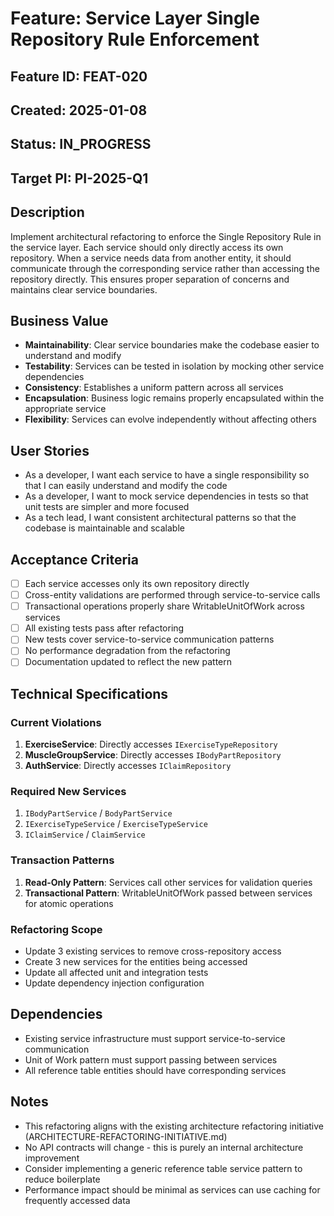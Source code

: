 # Feature: Service Layer Single Repository Rule Enforcement

## Feature ID: FEAT-020
## Created: 2025-01-08
## Status: IN_PROGRESS
## Target PI: PI-2025-Q1

## Description
Implement architectural refactoring to enforce the Single Repository Rule in the service layer. Each service should only directly access its own repository. When a service needs data from another entity, it should communicate through the corresponding service rather than accessing the repository directly. This ensures proper separation of concerns and maintains clear service boundaries.

## Business Value
- **Maintainability**: Clear service boundaries make the codebase easier to understand and modify
- **Testability**: Services can be tested in isolation by mocking other service dependencies
- **Consistency**: Establishes a uniform pattern across all services
- **Encapsulation**: Business logic remains properly encapsulated within the appropriate service
- **Flexibility**: Services can evolve independently without affecting others

## User Stories
- As a developer, I want each service to have a single responsibility so that I can easily understand and modify the code
- As a developer, I want to mock service dependencies in tests so that unit tests are simpler and more focused
- As a tech lead, I want consistent architectural patterns so that the codebase is maintainable and scalable

## Acceptance Criteria
- [ ] Each service accesses only its own repository directly
- [ ] Cross-entity validations are performed through service-to-service calls
- [ ] Transactional operations properly share WritableUnitOfWork across services
- [ ] All existing tests pass after refactoring
- [ ] New tests cover service-to-service communication patterns
- [ ] No performance degradation from the refactoring
- [ ] Documentation updated to reflect the new pattern

## Technical Specifications

### Current Violations
1. **ExerciseService**: Directly accesses `IExerciseTypeRepository`
2. **MuscleGroupService**: Directly accesses `IBodyPartRepository`  
3. **AuthService**: Directly accesses `IClaimRepository`

### Required New Services
1. `IBodyPartService` / `BodyPartService`
2. `IExerciseTypeService` / `ExerciseTypeService`
3. `IClaimService` / `ClaimService`

### Transaction Patterns
1. **Read-Only Pattern**: Services call other services for validation queries
2. **Transactional Pattern**: WritableUnitOfWork passed between services for atomic operations

### Refactoring Scope
- Update 3 existing services to remove cross-repository access
- Create 3 new services for the entities being accessed
- Update all affected unit and integration tests
- Update dependency injection configuration

## Dependencies
- Existing service infrastructure must support service-to-service communication
- Unit of Work pattern must support passing between services
- All reference table entities should have corresponding services

## Notes
- This refactoring aligns with the existing architecture refactoring initiative (ARCHITECTURE-REFACTORING-INITIATIVE.md)
- No API contracts will change - this is purely an internal architecture improvement
- Consider implementing a generic reference table service pattern to reduce boilerplate
- Performance impact should be minimal as services can use caching for frequently accessed data
